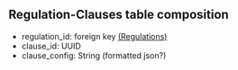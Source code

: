 ## Regulation-Clauses table composition
- regulation_id: foreign key [(Regulations)](databases/database_table_composition/regulations-table.md)
- clause_id: UUID
- clause_config: String (formatted json?)